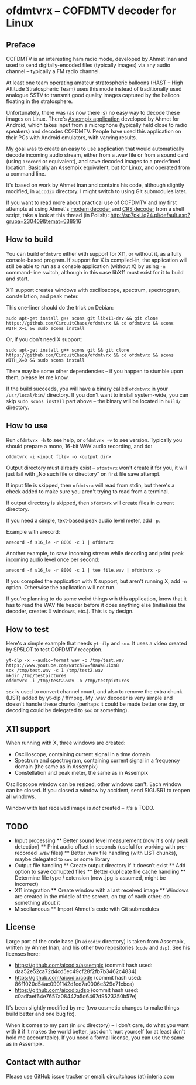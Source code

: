 # ofdmtvrx – COFDMTV decoder for Linux

## Preface

COFDMTV is an interesting ham radio mode, developed by Ahmet Inan and used to send digitally-encoded files (typically images) via any audio channel – typically a FM radio channel.

At least one team operating amateur stratospheric balloons (HAST – High Altitude Stratospheric Team) uses this mode instead of traditionally used analogue SSTV to transmit good quality images captured by the balloon floating in the stratosphere.

Unfortunately, there was (as now there is) no easy way to decode these images on Linux. There's [Assempix application](https://github.com/aicodix/assempix) developed by Ahmet for Android, which takes input from a microphone (typically held close to radio speakers) and decodes COFDMTV. People have used this application on their PCs with Android emulators, with varying results.

My goal was to create an easy to use application that would automatically decode incoming audio stream, either from a .wav file or from a sound card (using `arecord` or equivalent), and save decoded images to a predefined location. Basically an Assempix equivalent, but for Linux, and operated from a command line.

It's based on work by Ahmet Inan and contains his code, although slightly modified, in `aicodix` directory. I might switch to using Git submodules later.

If you want to read more about practical use of COFDMTV and my first attempts at using Ahmet's [modem decoder](https://github.com/aicodix/modem) and [CRS decoder](https://github.com/aicodix/crs) from a shell script, take a look at this thread (in Polish): http://sp7pki.iq24.pl/default.asp?grupa=230409&temat=638916

## How to build

You can build `ofdmtvrx` either with support for X11, or without it, as a fully console-based program. If support for X is compiled-in, the application will still be able to run as a console application (without X) by using `-n` command-line switch, although in this case libX11 must exist for it to build and start.

X11 support creates windows with oscilloscope, spectrum, spectrogram, constellation, and peak meter.

This one-liner should do the trick on Debian:

`sudo apt-get install g++ scons git libx11-dev && git clone https://github.com/CircuitChaos/ofdmtvrx && cd ofdmtvrx && scons WITH_X=1 && sudo scons install`

Or, if you don't need X support:

`sudo apt-get install g++ scons git && git clone https://github.com/CircuitChaos/ofdmtvrx && cd ofdmtvrx && scons WITH_X=0 && sudo scons install`

There may be some other dependencies – if you happen to stumble upon them, please let me know.

If the build succeeds, you will have a binary called `ofdmtvrx` in your `/usr/local/bin/` directory. If you don't want to install system-wide, you can skip `sudo scons install` part above – the binary will be located in `build/` directory.

## How to use

Run `ofdmtvrx -h` to see help, or `ofdmtvrx -v` to see version. Typically you should prepare a mono, 16-bit WAV audio recording, and do:

`ofdmtvrx -i <input file> -o <output dir>`

Output directory must already exist – `ofdmtvrx` won't create it for you, it will just fail with „No such file or directory” on first file save attempt.

If input file is skipped, then `ofdmtvrx` will read from stdin, but there's a check added to make sure you aren't trying to read from a terminal.

If output directory is skipped, then `ofdmtvrx` will create files in current directory.

If you need a simple, text-based peak audio level meter, add `-p`.

Example with arecord:

`arecord -f s16_le -r 8000 -c 1 | ofdmtvrx`

Another example, to save incoming stream while decoding and print peak incoming audio level once per second:

`arecord -f s16_le -r 8000 -c 1 | tee file.wav | ofdmtvrx -p`

If you compiled the application with X support, but aren't running X, add `-n` option. Otherwise the application will not run.

If you're planning to do some weird things wih this application, know that it has to read the WAV file header before it does anything else (initializes the decoder, creates X windows, etc.). This is by design.

## How to test

Here's a simple example that needs `yt-dlp` and `sox`. It uses a video created by SP5LOT to test COFDMTV reception.

```
yt-dlp -x --audio-format wav -o /tmp/test.wav https://www.youtube.com/watch?v=f8aWa8uixn8
sox /tmp/test.wav -c 1 /tmp/test2.wav
mkdir /tmp/testpictures
ofdmtvrx -i /tmp/test2.wav -o /tmp/testpictures
```

`sox` is used to convert channel count, and also to remove the extra chunk (LIST) added by yt-dlp / ffmpeg. My .wav decoder is very simple and doesn't handle these chunks (perhaps it could be made better one day, or decoding could be delegated to `sox` or something).

## X11 support

When running with X, three windows are created:

* Oscilloscope, containing current signal in a time domain
* Spectrum and spectrogram, containing current signal in a frequency domain (the same as in Assempix)
* Constellation and peak meter, the same as in Assempix

Oscilloscope window can be resized, other windows can't. Each window can be closed. If you closed a window by accident, send SIGUSR1 to reopen all windows.

Window with last received image is *not* created – it's a TODO.

## TODO

* Input processing
** Better sound level measurement (now it's only peak detection)
** Print audio offset in seconds (useful for working with pre-recorded .wav files)
** Better .wav file handling (with LIST chunks), maybe delegated to `sox` or some library
* Output file handling
** Create output directory if it doesn't exist
** Add option to save corrupted files
** Better duplicate file cache handling
** Determine file type / extension (now .jpg is assumed, might be incorrect)
* X11 integration
** Create window with a last received image
** Windows are created in the middle of the screen, on top of each other; do something about it
* Miscellaneous
** Import Ahmet's code with Git submodules

## License

Large part of the code base (in `aicodix` directory) is taken from Assempix, written by Ahmet Inan, and his other two repositories (`code` and `dsp`). See his licenses here:

* https://github.com/aicodix/assempix (commit hash used: daa52e52ca72d4cd5ec49cf28f2fb7b3462c4834)
* https://github.com/aicodix/code (commit hash used: 86f1020d54ac0901142d1ed7a0006e329e71cbca)
* https://github.com/aicodix/dsp (commit hash used: c0adfaef64e7657a08442a5d6467d9523350b57e)

It's been slightly modified by me (two cosmetic changes to make things build better and one bug fix).

When it comes to my part (in `src` directory) – I don't care, do what you want with it if it makes the world better, just don't hurt yourself (or at least don't hold me accountable). If you need a formal license, you can use the same as in Assempix.

## Contact with author

Please use GitHub issue tracker or email: circuitchaos (at) interia.com
